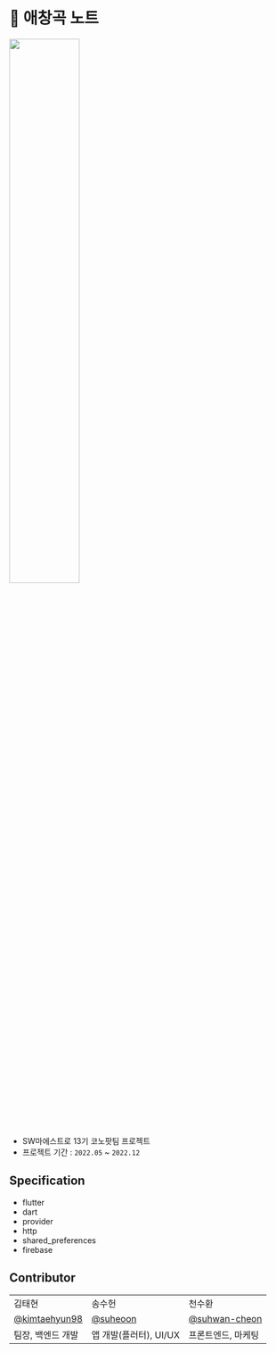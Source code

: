 # 🎤 애창곡 노트

<img src = "https://user-images.githubusercontent.com/83093525/230605888-ec002bfc-ba15-47e0-b429-93bbaae9158c.jpg" width="50%" height="50%">

- SW마에스트로 13기 코노팟팀 프로젝트
- 프로젝트 기간 : `2022.05` ~ `2022.12`

## Specification
- flutter
- dart
- provider
- http
- shared_preferences
- firebase

## Contributor
<table class="tg">
<tbody>
    <tr>
        <td>김태현</td>
        <td>송수헌</td>
        <td>천수환</td>
    </tr>
    <tr>
        <td><a href="https://github.com/kimtaehyun98">@kimtaehyun98</a></td>
        <td><a href="https://github.com/suheoon">@suheoon</a></td>
        <td><a href="https://github.com/suhwan-cheon">@suhwan-cheon</a></td>
    </tr>
    <tr>
        <td>팀장, 백엔드 개발</td>
        <td>앱 개발(플러터), UI/UX </td>
        <td>프론트엔드, 마케팅</td>
    </tr>
</tbody>
</table>
